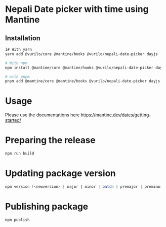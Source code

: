 # Nepali Date picker with time using Mantine

## Installation

```bash
I# With yarn
yarn add @vurilo/core @mantine/hooks @vurilo/nepali-date-picker dayjs

# With npm
npm install @mantine/core @mantine/hooks @vurilo/nepali-date-picker dayjs

# with pnpm
pnpm add @mantine/core @mantine/hooks @vurilo/nepali-date-picker dayjs
```

# Usage

Please use the documentations here https://mantine.dev/dates/getting-started/

# Preparing the release

```bash
npm run build
```

# Updating package version

```bash
npm version [<newversion> | major | minor | patch | premajor | preminor | prepatch | prerelease | from-git]
```

# Publishing package

```bash
npm publish
```
